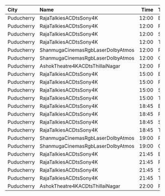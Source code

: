 | City       | Name                              |  Time | Type        | Price | Capacity | Booked |
| :--------- | :-------------------------------- | ----: | :---------- | ----: | -------: | -----: |
| Puducherry | RajaTalkiesACDtsSony4K            | 12:00 | Balcony     |  150₹ |      161 |     81 |
| Puducherry | RajaTalkiesACDtsSony4K            | 12:00 | FirstClass  |  100₹ |      643 |    321 |
| Puducherry | RajaTalkiesACDtsSony4K            | 12:00 | SecondClass |   75₹ |      105 |     53 |
| Puducherry | RajaTalkiesACDtsSony4K            | 12:00 | ThirdClass  |   50₹ |      105 |     68 |
| Puducherry | ShanmugaCinemasRgbLaserDolbyAtmos | 12:00 | Platinum    |  100₹ |      229 |    116 |
| Puducherry | ShanmugaCinemasRgbLaserDolbyAtmos | 12:00 | Gold        |   75₹ |       32 |     16 |
| Puducherry | AshokTheatre4KACDtsThillaiNagar   | 12:00 | First       |  100₹ |      425 |    212 |
| Puducherry | RajaTalkiesACDtsSony4K            | 15:00 | Balcony     |  150₹ |      161 |     81 |
| Puducherry | RajaTalkiesACDtsSony4K            | 15:00 | FirstClass  |  100₹ |      643 |    321 |
| Puducherry | RajaTalkiesACDtsSony4K            | 15:00 | SecondClass |   75₹ |      105 |     53 |
| Puducherry | RajaTalkiesACDtsSony4K            | 15:00 | ThirdClass  |   50₹ |      105 |     68 |
| Puducherry | RajaTalkiesACDtsSony4K            | 18:45 | Balcony     |  150₹ |      161 |     81 |
| Puducherry | RajaTalkiesACDtsSony4K            | 18:45 | FirstClass  |  100₹ |      643 |    321 |
| Puducherry | RajaTalkiesACDtsSony4K            | 18:45 | SecondClass |   75₹ |      105 |     53 |
| Puducherry | RajaTalkiesACDtsSony4K            | 18:45 | ThirdClass  |   50₹ |      105 |     68 |
| Puducherry | ShanmugaCinemasRgbLaserDolbyAtmos | 19:00 | Platinum    |  100₹ |      229 |    114 |
| Puducherry | ShanmugaCinemasRgbLaserDolbyAtmos | 19:00 | Gold        |   75₹ |       32 |     16 |
| Puducherry | RajaTalkiesACDtsSony4K            | 21:45 | Balcony     |  150₹ |      161 |     81 |
| Puducherry | RajaTalkiesACDtsSony4K            | 21:45 | FirstClass  |  100₹ |      643 |    321 |
| Puducherry | RajaTalkiesACDtsSony4K            | 21:45 | SecondClass |   75₹ |      105 |     53 |
| Puducherry | RajaTalkiesACDtsSony4K            | 21:45 | ThirdClass  |   50₹ |      105 |     68 |
| Puducherry | AshokTheatre4KACDtsThillaiNagar   | 22:00 | First       |  100₹ |      425 |    212 |